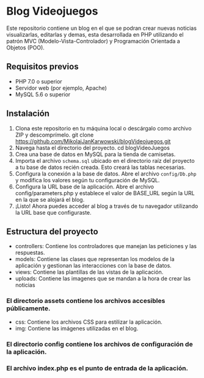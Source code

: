 # Blog Videojuegos

Este repositorio contiene un blog en el que se podran crear nuevas noticias visualizarlas, editarlas y demas, esta desarrollada en PHP utilizando el patrón MVC (Modelo-Vista-Controlador) y Programación Orientada a Objetos (POO). 

## Requisitos previos

- PHP 7.0 o superior
- Servidor web (por ejemplo, Apache)
- MySQL 5.6 o superior


## Instalación

1. Clona este repositorio en tu máquina local o descárgalo como archivo ZIP y descomprímelo.
git clone https://github.com/MikolajJanKarwowski/blogVideojuegos.git
2. Navega hasta el directorio del proyecto.
cd blogVideoJuegos
3. Crea una base de datos en MySQL para la tienda de camisetas.
4. Importa el archivo `schema.sql` ubicado en el directorio raíz del proyecto a tu base de datos recién creada. Esto creará las tablas necesarias.
5. Configura la conexión a la base de datos. Abre el archivo `config/Db.php` y modifica los valores según tu configuración de MySQL.
6. Configura la URL base de la aplicación. Abre el archivo config/parameters.php y establece el valor de BASE_URL según la URL en la que se alojará el blog.
7. ¡Listo! Ahora puedes acceder al blog a través de tu navegador utilizando la URL base que configuraste.

## Estructura del proyecto
- controllers: Contiene los controladores que manejan las peticiones y las respuestas.
- models: Contiene las clases que representan los modelos de la aplicación y gestionan las interacciones con la base de datos.
- views: Contiene las plantillas de las vistas de la aplicación.
- uploads: Contiene las imagenes que se mandan a la hora de crear las noticias
### El directorio assets contiene los archivos accesibles públicamente.
- css: Contiene los archivos CSS para estilizar la aplicación.
- img: Contiene las imágenes utilizadas en el blog.
### El directorio config contiene los archivos de configuración de la aplicación.
### El archivo index.php es el punto de entrada de la aplicación.